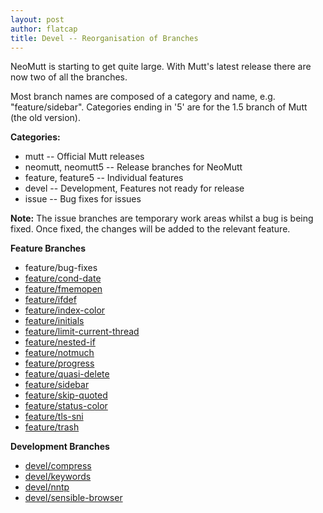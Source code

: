 ```yaml
---
layout: post
author: flatcap
title: Devel -- Reorganisation of Branches
---
```


NeoMutt is starting to get quite large. With Mutt's latest release there are
now two of all the branches.

Most branch names are composed of a category and name, e.g. "feature/sidebar".
Categories ending in '5' are for the 1.5 branch of Mutt (the old version).

**Categories:**

- mutt -- Official Mutt releases
- neomutt, neomutt5 -- Release branches for NeoMutt
- feature, feature5 -- Individual features
- devel -- Development, Features not ready for release
- issue -- Bug fixes for issues

**Note:** The issue branches are temporary work areas whilst a bug is being
fixed. Once fixed, the changes will be added to the relevant feature.

**Feature Branches**

- feature/bug-fixes
- [feature/cond-date]({{site.url}}/feature/cond-date)
- [feature/fmemopen]({{site.url}}/feature/fmemopen)
- [feature/ifdef]({{site.url}}/feature/ifdef)
- [feature/index-color]({{site.url}}/feature/index-color)
- [feature/initials]({{site.url}}/feature/initials)
- [feature/limit-current-thread]({{site.url}}/feature/limit-current-thread)
- [feature/nested-if]({{site.url}}/feature/nested-if)
- [feature/notmuch]({{site.url}}/feature/notmuch)
- [feature/progress]({{site.url}}/feature/progress)
- [feature/quasi-delete]({{site.url}}/feature/quasi-delete)
- [feature/sidebar]({{site.url}}/feature/sidebar)
- [feature/skip-quoted]({{site.url}}/feature/skip-quoted)
- [feature/status-color]({{site.url}}/feature/status-color)
- [feature/tls-sni]({{site.url}}/feature/tls-sni)
- [feature/trash]({{site.url}}/feature/trash)

**Development Branches**

- [devel/compress]({{site.url}}/feature/compress)
- [devel/keywords]({{site.url}}/feature/keywords)
- [devel/nntp]({{site.url}}/feature/nntp)
- [devel/sensible-browser]({{site.url}}/feature/sensible-browser)

